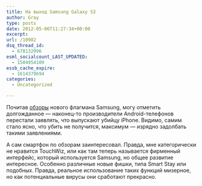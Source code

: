 ```yaml
---
title: На выход Samsung Galaxy S3
author: Gray
type: posts
date: 2012-05-06T11:27:34+00:00
excerpt:
url: /10982
dsq_thread_id:
  - 678132996
esml_socialcount_LAST_UPDATED:
  - 1504954109
essb_cache_expire:
  - 1614379694
categories:
  - Uncategorized

---
```








Почитав [обзоры][1] нового флагмана Samsung, могу отметить долгожданное — наконец-то производители Android-телефонов перестали заявлять, что выпускают убийцу iPhone. Видимо, самим стало ясно, что убить не получится, максимум — изрядно задолбать такими заявлениями.

А сам смартфон по обзорам заинтересовал. Правда, мне категорически не нравится TouchWiz, или как там теперь называется фирменный интерфейс, который используется Samsung, но общее развитие интересное. Особенно различные новые фишки, типа Smart Stay или подобных. Правда, реальное использование таких функций мизерное, но как потенциальные вирусы они сработают прекрасно.

 [1]: http://www.mobile-review.com/articles/2012/samsung-galaxy-s3.shtml